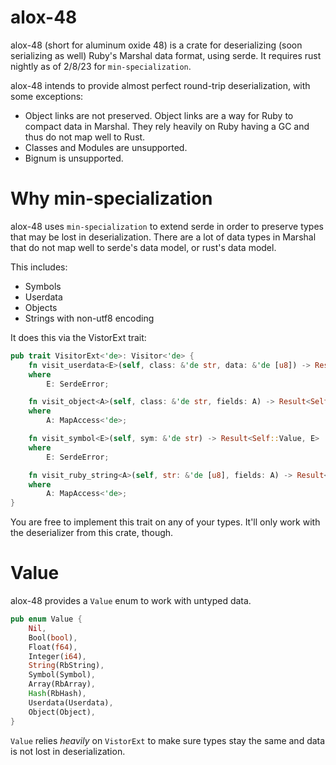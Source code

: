 # alox-48

alox-48 (short for aluminum oxide 48) is a crate for deserializing (soon serializing as well) Ruby's Marshal data format, using serde.
It requires rust nightly as of 2/8/23 for `min-specialization`.

alox-48 intends to provide almost perfect round-trip deserialization, with some exceptions:

- Object links are not preserved.
   Object links are a way for Ruby to compact data in Marshal. They rely heavily on Ruby having a GC and thus do not map well to Rust.
- Classes and Modules are unsupported.
- Bignum is unsupported.

# Why min-specialization

alox-48 uses `min-specialization` to extend serde in order to preserve types that may be lost in deserialization.
There are a lot of data types in Marshal that do not map well to serde's data model, or rust's data model.

This includes:

- Symbols
- Userdata
- Objects
- Strings with non-utf8 encoding

It does this via the VistorExt trait:

```rs
pub trait VisitorExt<'de>: Visitor<'de> {
    fn visit_userdata<E>(self, class: &'de str, data: &'de [u8]) -> Result<Self::Value, E>
    where
        E: SerdeError;

    fn visit_object<A>(self, class: &'de str, fields: A) -> Result<Self::Value, A::Error>
    where
        A: MapAccess<'de>;

    fn visit_symbol<E>(self, sym: &'de str) -> Result<Self::Value, E>
    where
        E: SerdeError;

    fn visit_ruby_string<A>(self, str: &'de [u8], fields: A) -> Result<Self::Value, A::Error>
    where
        A: MapAccess<'de>;
}
```

You are free to implement this trait on any of your types. It'll only work with the deserializer from this crate, though.

# Value

alox-48 provides a `Value` enum to work with untyped data.

```rs
pub enum Value {
    Nil,
    Bool(bool),
    Float(f64),
    Integer(i64),
    String(RbString),
    Symbol(Symbol),
    Array(RbArray),
    Hash(RbHash),
    Userdata(Userdata),
    Object(Object),
}
```

`Value` relies *heavily* on `VistorExt` to make sure types stay the same and data is not lost in deserialization.
